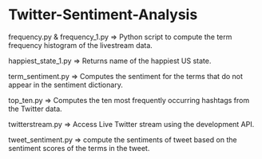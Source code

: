 # Twitter-Sentiment-Analysis

frequency.py & frequency_1.py => Python script to compute the term frequency histogram of the livestream data.

happiest_state_1.py => Returns name of the happiest US state.

term_sentiment.py => Computes the sentiment for the terms that do not appear in the sentiment dictionary.

top_ten.py => Computes the ten most frequently occurring hashtags from the Twitter data.

twitterstream.py => Access Live Twitter stream using the development API.

tweet_sentiment.py => compute the sentiments of tweet based on the sentiment scores of the terms in the tweet.

